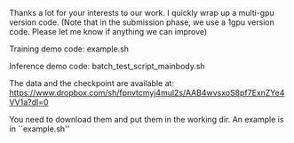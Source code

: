 Thanks a lot for your interests to our work. 
I quickly wrap up a multi-gpu version code. (Note that in the submission phase, we use a 1gpu version code. Please let me know if anything we can improve)

Training demo code: example.sh

Inference demo code: batch_test_script_mainbody.sh

The data and the checkpoint are available at:
https://www.dropbox.com/sh/fpnvtcmyj4mul2s/AAB4wvsxoS8pf7ExnZYe4VV1a?dl=0

You need to download them and put them in the working dir. An example is in ``example.sh''
